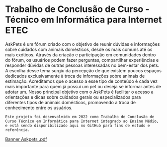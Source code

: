 # Trabalho de Conclusão de Curso - Técnico em Informática para Internet ETEC

AskPets é um fórum criado com o objetivo de reunir dúvidas e informações sobre cuidados com animais domésticos, desde os mais comuns até os mais exóticos. Através da criação e participação em comunidades dentro do fórum, os usuários podem fazer perguntas, compartilhar experiências e responder dúvidas de outras pessoas interessadas no bem-estar dos pets.
A escolha desse tema surgiu da percepção de que existem poucos espaços dedicados exclusivamente à troca de informações sobre animais de estimação. Acreditamos que o acesso a esse tipo de conteúdo é cada vez mais importante para quem já possui um pet ou deseja se informar antes de adotar um.
Nosso principal objetivo com o AskPets é facilitar o acesso a orientações e dicas sobre cuidados gerais ou especializados para diferentes tipos de animais domésticos, promovendo a troca de conhecimento entre os usuários.

    Este projeto foi desenvolvido em 2022 como Trabalho de Conclusão de Curso Técnico em Informática para Internet integrado ao Ensino Médio, e está sendo disponibilizado aqui no GitHub para fins de estudo e referência.


[Banner Askpets .pdf](https://github.com/user-attachments/files/21335275/Banner.Askpets.pdf)

